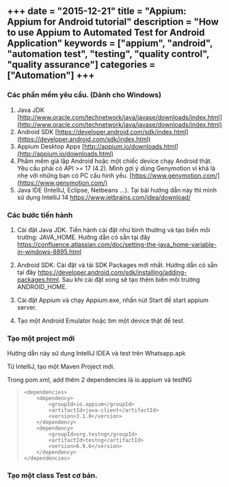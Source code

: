 +++
date = "2015-12-21"
title = "Appium: Appium for Android tutorial"
description = "How to use Appium to Automated Test for Android Application"
keywords = ["appium", "android", "automation test", "testing", "quality control", "quality assurance"]
categories = ["Automation"]
+++
---

### Các phần mềm yêu cầu. (Dành cho Windows)
1. Java JDK [http://www.oracle.com/technetwork/java/javase/downloads/index.html](http://www.oracle.com/technetwork/java/javase/downloads/index.html)
2. Android SDK [https://developer.android.com/sdk/index.html](https://developer.android.com/sdk/index.html)
3. Appium Desktop Apps [http://appium.io/downloads.html](http://appium.io/downloads.html)
4. Phầm mềm giả lập Android hoặc một chiếc device chạy Android thật. Yêu cầu phải có API >= 17 (4.2). Mình gợi ý dùng Genymotion vì khá là nhẹ với những bạn có PC cấu hình yếu. [https://www.genymotion.com/](https://www.genymotion.com/)
5. Java IDE (IntelliJ, Eclipse, Netbeans ...). Tại bài hướng dẫn này thì mình sử dụng IntelliJ 14 https://www.jetbrains.com/idea/download/

### Các bước tiến hành
1. Cài đặt Java JDK.
Tiến hành cài đặt như bình thường và tạo biến môi trường: JAVA_HOME. Hướng dẫn có sẵn tại đây https://confluence.atlassian.com/doc/setting-the-java_home-variable-in-windows-8895.html

2. Android SDK: Cài đặt và tải SDK Packages mới nhất. Hướng dẫn có sẵn tại đây https://developer.android.com/sdk/installing/adding-packages.html. Sau khi cài đặt xong sẽ tạo thêm biến môi trường ANDROID_HOME.

3. Cài đặt Appium và chạy Appium.exe, nhấn nút Start để start appium server.

4. Tạo một Android Emulator hoặc tìm một device thật để test.

### Tạo một project mới
Hướng dẫn này sử dụng IntelliJ IDEA và test trên Whatsapp.apk

Từ IntelliJ, tạo một Maven Project mới.

Trong pom.xml, add thêm 2 dependencies là io.appium và testNG

>     <dependencies>
>         <dependency>
>             <groupId>io.appium</groupId>
>             <artifactId>java-client</artifactId>
>             <version>3.1.0</version>
>         </dependency>
>         <dependency>
>             <groupId>org.testng</groupId>
>             <artifactId>testng</artifactId>
>             <version>6.9.6</version>
>         </dependency>
>     </dependencies>

### Tạo một class Test cơ bản.
